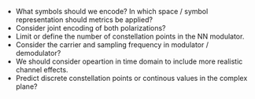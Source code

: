 - What symbols should we encode? In which space / symbol representation should metrics be applied?
- Consider joint encoding of both polarizations?
- Limit or define the number of constellation points in the NN modulator.
- Consider the carrier and sampling frequency in modulator / demodulator?
- We should consider opeartion in time domain to include more realistic channel effects.
- Predict discrete constellation points or continous values in the complex plane?
